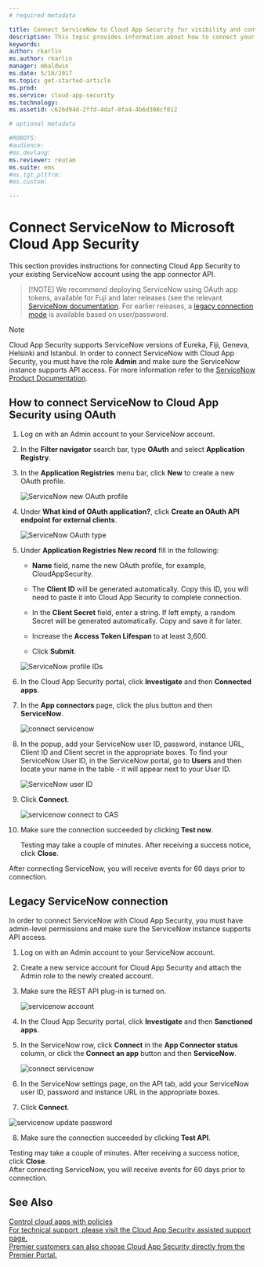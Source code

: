 ```yaml
---
# required metadata

title: Connect ServiceNow to Cloud App Security for visibility and control over use | Microsoft Docs
description: This topic provides information about how to connect your ServiceNow app to Cloud App Security using the API connector.
keywords:
author: rkarlin
ms.author: rkarlin
manager: mbaldwin
ms.date: 5/16/2017
ms.topic: get-started-article
ms.prod:
ms.service: cloud-app-security
ms.technology:
ms.assetid: c626d94d-2ffd-4daf-8fa4-4b6d308cf012

# optional metadata

#ROBOTS:
#audience:
#ms.devlang:
ms.reviewer: reutam
ms.suite: ems
#ms.tgt_pltfrm:
#ms.custom:

---
```


# Connect ServiceNow to Microsoft Cloud App Security

This section provides instructions for connecting Cloud App Security to your existing ServiceNow account using the app connector API. 

 >  [!NOTE]
>  We recommend deploying ServiceNow  using OAuth app tokens, available for Fuji and later releases (see the relevant [ServiceNow documentation](http://wiki.servicenow.com/index.php?title=OAuth_Applications#gsc.tab=0). 
For earlier releases, a [legacy connection mode](#legacy-servicenow-connection) is available based on user/password.

 > [!NOTE]  
>  Cloud App Security supports ServiceNow versions of Eureka, Fiji,  Geneva, Helsinki and Istanbul. In order to connect ServiceNow with Cloud App Security, you must have the role **Admin** and make sure the ServiceNow instance supports API access.  For more information refer to the [ServiceNow Product Documentation](http://wiki.servicenow.com/index.php?title=Base_System_Roles#gsc.tab=0).
  
## How to connect ServiceNow to Cloud App Security using OAuth
  
  
1.  Log on with an Admin account to your ServiceNow account.  
  
2.  In the **Filter navigator** search bar, type **OAuth** and select **Application Registry**.

3. In the **Application Registries** menu bar, click **New** to create a new OAuth profile.

   ![ServiceNow new OAuth profile](./media/servicenow-app-registry.png)

4. Under **What kind of OAuth application?**, click **Create an OAuth API endpoint for external clients**.

   ![ServiceNow OAuth type](./media/servicenow-oauth-app-type.png)

5. Under **Application Registries New record** fill in the following:
    
    - **Name** field, name the new OAuth profile, for example, CloudAppSecurity. 
    
    - The **Client ID** will be generated automatically. Copy this ID, you will need to paste it into Cloud App Security to complete connection.
    
    - In the **Client Secret** field, enter a string. If left empty, a random Secret will be generated automatically. Copy and save it for later. 
    
    - Increase the **Access Token Lifespan** to at least 3,600.
    
    - Click **Submit**.

   ![ServiceNow profile IDs](./media/servicenow-profile-ids.png)

6.  In the Cloud App Security portal, click **Investigate** and then **Connected apps**.  
  
7.  In the **App connectors** page, click the plus button and then **ServiceNow**.  
  
     ![connect servicenow](./media/connect-servicenow.png "connect servicenow")  
  
8.  In the popup, add your ServiceNow user ID, password, instance URL, Client ID and Client secret in the appropriate boxes. To find your ServiceNow User ID, in the ServiceNow portal, go to **Users** and then locate your name in the table - it will appear next to your User ID.

    ![ServiceNow user ID](./media/servicenow-userid.png)
  
9.  Click **Connect**.  
  
     ![servicenow connect to CAS](./media/servicenow-portal-connect.png "servicenow connect in portal")  
  
10.  Make sure the connection succeeded by clicking **Test now**.  
  
     Testing may take a couple of minutes. After receiving a success notice, click **Close**.  
  
After connecting ServiceNow, you will receive events for 60 days prior to connection.
  
## Legacy ServiceNow connection

In order to connect ServiceNow with Cloud App Security, you must have admin-level permissions and make sure the ServiceNow instance supports API access.   

1.  Log on with an Admin account to your ServiceNow account.   

2.  Create a new service account for Cloud App Security and attach the Admin role to the newly created account.   

3.  Make sure the REST API plug-in is turned on.   

    ![servicenow account](./media/servicenow-account.png "servicenow account")   

4.  In the Cloud App Security portal, click **Investigate** and then **Sanctioned apps**.   

5.  In the ServiceNow row, click **Connect** in the **App Connector status** column, or click the **Connect an app** button and then **ServiceNow**.   

    ![connect servicenow](./media/connect-servicenow.png "connect servicenow")   

6.  In the ServiceNow settings page, on the API tab, add your ServiceNow user ID, password and instance URL in the appropriate boxes.   

7.  Click **Connect**.   

   ![servicenow update password](./media/servicenow-update-password.png "servicenow update password")   

8.  Make sure the connection succeeded by clicking **Test API**.   
  
   Testing may take a couple of minutes. After receiving a success notice, click **Close**.   
 After connecting ServiceNow, you will receive events for 60 days prior to connection. 


## See Also  
[Control cloud apps with policies](control-cloud-apps-with-policies.md)   
[For technical support, please visit the Cloud App Security assisted support page.](http://support.microsoft.com/oas/default.aspx?prid=16031)   
[Premier customers can also choose Cloud App Security directly from the Premier Portal.](https://premier.microsoft.com/)  
  

